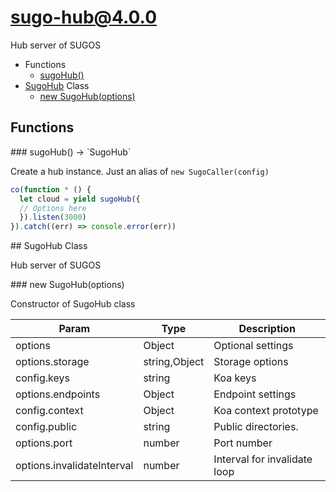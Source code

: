 # sugo-hub@4.0.0

Hub server of SUGOS

+ Functions
  + [sugoHub()](#sugo-hub-function-sugo-hub)
+ [SugoHub](sugo-hub-classes) Class
  + [new SugoHub(options)](#sugo-hub-classes-sugo-hub-constructor)

## Functions

<a name="sugo-hub-function-sugo-hub" />
### sugoHub() -> `SugoHub`

Create a hub instance. Just an alias of `new SugoCaller(config)`
```javascript
co(function * () {
  let cloud = yield sugoHub({
  // Options here
  }).listen(3000)
}).catch((err) => console.error(err))
```


<a name="sugo-hub-classes"/>
## SugoHub Class

Hub server of SUGOS


<a name="sugo-hub-classes-sugo-hub-constructor" />
### new SugoHub(options)

Constructor of SugoHub class

| Param | Type | Description |
| ----- | --- | -------- |
| options | Object | Optional settings |
| options.storage | string,Object | Storage options |
| config.keys | string | Koa keys |
| options.endpoints | Object | Endpoint settings |
| config.context | Object | Koa context prototype |
| config.public | string | Public directories. |
| options.port | number | Port number |
| options.invalidateInterval | number | Interval for invalidate loop |





